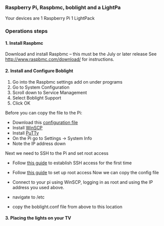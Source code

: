 ### Raspberry Pi, Raspbmc, boblight and a LightPa

Your devices are 1 Raspberry Pi 1 LightPack

### Operations steps

#### 1. Install Raspbmc
 Download and install Raspbmc – this must be the July or later release See http://www.raspbmc.com/download/ for instructions.

#### 2. Install and Configure Boblight

1. Go into the Raspbmc settings add on under programs
2. Go to System Configuration
3. Scroll down to Service Management
4. Select Boblight Support
5. Click OK
 
Before you can copy the file to the Pi:

- Download this [configuration file](https://skydrive.live.com/?cid=0f775ea9b6f34329&id=F775EA9B6F34329%211770)
- Install [WinSCP](http://winscp.net/eng/download.php)
- Install [PuTTy](http://www.chiark.greenend.org.uk/~sgtatham/putty/download.html)
- On the Pi go to Settings -> System Info
- Note the IP address down

Next we need to SSH to the Pi and set root access

- Follow [this guide](http://htpcbuild.com/htpc-software/raspberry-pi-raspbmc/connecting-to-raspbmc-ssh/) to establish SSH access for the first time
- Follow [this guide](http://www.raspbmc.com/wiki/user/root-access/)  to set up root access
Now we can copy the config file

- Connect to your pi using WinSCP, logging in as root and using the IP address you used above.
- navigate to /etc
- copy the boblight.conf file from above to this location

#### 3. Placing the lights on your TV
